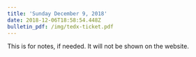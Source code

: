 ```yaml
---
title: 'Sunday December 9, 2018'
date: 2018-12-06T18:58:54.448Z
bulletin_pdf: /img/tedx-ticket.pdf
---
```

This is for notes, if needed. It will not be shown on the website.
